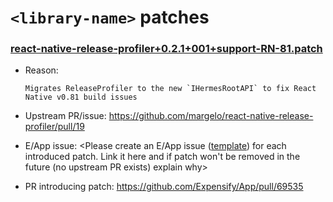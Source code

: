 # `<library-name>` patches

### [react-native-release-profiler+0.2.1+001+support-RN-81.patch](react-native-release-profiler+0.2.1+001+support-RN-81.patch)

- Reason:

    ```
    Migrates ReleaseProfiler to the new `IHermesRootAPI` to fix React Native v0.81 build issues
    ```

- Upstream PR/issue: https://github.com/margelo/react-native-release-profiler/pull/19
- E/App issue: <Please create an E/App issue ([template](./../.github/ISSUE_TEMPLATE/NewPatchTemplate.md)) for each introduced patch. Link it here and if patch won't be removed in the future (no upstream PR exists) explain why>
- PR introducing patch: https://github.com/Expensify/App/pull/69535
